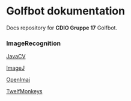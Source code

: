 # Golfbot dokumentation

Docs repository for **CDIO Gruppe 17** Golfbot.

### ImageRecognition

[JavaCV](./ImageRecognition/JavaCV.md)

[ImageJ](./ImageRecognition/ImageJ.md)

[OpenImaj](./ImageRecognition/OpenImaj.md)

[TwelfMonkeys](./ImageRecognition/TwelfMonkeys.md)
